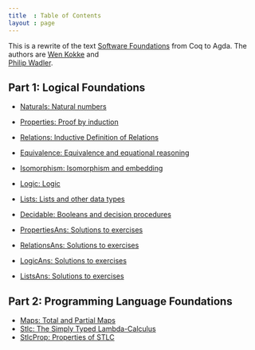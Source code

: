 ```yaml
---
title  : Table of Contents
layout : page
---
```


This is a rewrite of the text [Software Foundations](
https://softwarefoundations.cis.upenn.edu/current/index.html
)
from Coq to Agda. The authors are 
[Wen Kokke](
https://github.com/wenkokke
)
and  
[Philip Wadler](
http://homepages.inf.ed.ac.uk/wadler/
).

## Part 1: Logical Foundations

<!--
  - [Basics: Functional Programming in Agda]({{ "/Basics" | relative_url }})
-->

  - [Naturals: Natural numbers](Naturals)
  - [Properties: Proof by induction](Properties)
  - [Relations: Inductive Definition of Relations](Relations)
  - [Equivalence: Equivalence and equational reasoning](Equivalence)
  - [Isomorphism: Isomorphism and embedding](Isomorphism)
  - [Logic: Logic](Logic)
  - [Lists: Lists and other data types](Lists)
  - [Decidable: Booleans and decision procedures](Decidable)

  - [PropertiesAns: Solutions to exercises](PropertiesAns) 
  - [RelationsAns: Solutions to exercises](RelationsAns) 
  - [LogicAns: Solutions to exercises](LogicAns)
  - [ListsAns: Solutions to exercises](ListsAns)

## Part 2: Programming Language Foundations

  - [Maps: Total and Partial Maps](Maps)
  - [Stlc: The Simply Typed Lambda-Calculus](Stlc)
  - [StlcProp: Properties of STLC](StlcProp)

